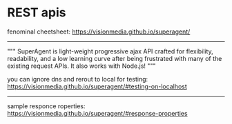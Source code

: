 # REST apis

fenominal cheetsheet: https://visionmedia.github.io/superagent/

---
"""
SuperAgent is light-weight progressive ajax API crafted for flexibility, readability, and a low learning curve after being frustrated with many of the existing request APIs. It also works with Node.js!
"""

you can ignore dns and rerout to local for testing: https://visionmedia.github.io/superagent/#testing-on-localhost

---

sample responce roperties: https://visionmedia.github.io/superagent/#response-properties

